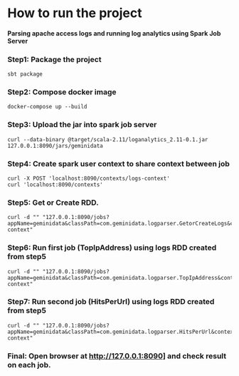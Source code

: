 # How to run the project #

#### Parsing apache access logs and running log analytics using Spark Job Server 

### Step1: Package the project
```
sbt package

```
### Step2: Compose docker image 
```
docker-compose up --build
```
### Step3: Upload the jar into spark job server
```
curl --data-binary @target/scala-2.11/loganalytics_2.11-0.1.jar 127.0.0.1:8090/jars/geminidata
```
### Step4: Create spark user context to share context between job
``` 
curl -X POST 'localhost:8090/contexts/logs-context'
curl 'localhost:8090/contexts'
```
### Step5: Get or Create RDD. 
``` 
curl -d "" "127.0.0.1:8090/jobs?appName=geminidata&classPath=com.geminidata.logparser.GetorCreateLogs&context=logs-context"
```
### Step6: Run first job (TopIpAddress)  using logs RDD created from step5
``` 
curl -d "" "127.0.0.1:8090/jobs?appName=geminidata&classPath=com.geminidata.logparser.TopIpAddress&context=logs-context"
```
### Step7: Run second job (HitsPerUrl)  using logs RDD created from step5
``` 
curl -d "" "127.0.0.1:8090/jobs?appName=geminidata&classPath=com.geminidata.logparser.HitsPerUrl&context=logs-context"
```

### Final: Open browser at http://127.0.0.1:8090] and check result on each job.

